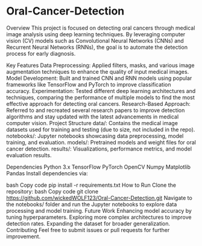 # Oral-Cancer-Detection

Overview
This project is focused on detecting oral cancers through medical image analysis using deep learning techniques. By leveraging computer vision (CV) models such as Convolutional Neural Networks (CNNs) and Recurrent Neural Networks (RNNs), the goal is to automate the detection process for early diagnosis.

Key Features
Data Preprocessing: Applied filters, masks, and various image augmentation techniques to enhance the quality of input medical images.
Model Development: Built and trained CNN and RNN models using popular frameworks like TensorFlow and PyTorch to improve classification accuracy.
Experimentation: Tested different deep learning architectures and techniques, comparing the performance of multiple models to find the most effective approach for detecting oral cancers.
Research-Based Approach: Referred to and recreated several research papers to improve detection algorithms and stay updated with the latest advancements in medical computer vision.
Project Structure
data/: Contains the medical image datasets used for training and testing (due to size, not included in the repo).
notebooks/: Jupyter notebooks showcasing data preprocessing, model training, and evaluation.
models/: Pretrained models and weight files for oral cancer detection.
results/: Visualizations, performance metrics, and model evaluation results.

Dependencies
Python 3.x
TensorFlow
PyTorch
OpenCV
Numpy
Matplotlib
Pandas
Install dependencies via:

bash
Copy code
pip install -r requirements.txt
How to Run
Clone the repository:
bash
Copy code
git clone https://github.com/wickedWOLF123/Oral-Cancer-Detection.git
Navigate to the notebooks/ folder and run the Jupyter notebooks to explore data processing and model training.
Future Work
Enhancing model accuracy by tuning hyperparameters.
Exploring more complex architectures to improve detection rates.
Expanding the dataset for broader generalization.
Contributing
Feel free to submit issues or pull requests for further improvement.

